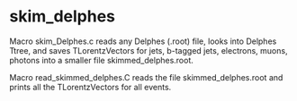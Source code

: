 # skim_delphes

Macro skim_Delphes.c reads any Delphes (.root) file, looks into Delphes Ttree, and saves TLorentzVectors for jets, b-tagged jets, electrons, muons, photons into a smaller file skimmed_delphes.root.

Macro read_skimmed_delphes.C reads the file skimmed_delphes.root and prints all the TLorentzVectors for all events. 
